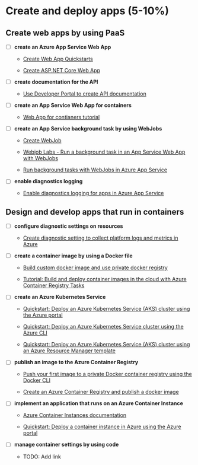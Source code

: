 # Create and deploy apps (5-10%)

## Create web apps by using PaaS

- [ ] __create an Azure App Service Web App__

  - [Create Web App Quickstarts](https://azure.microsoft.com/en-us/get-started/web-app/)

  - [Create ASP.NET Core Web App](https://docs.microsoft.com/en-us/azure/app-service/app-service-web-get-started-dotnet)

- [ ] __create documentation for the API__

  - [Use Developer Portal to create API documentation](https://docs.microsoft.com/en-us/azure/api-management/api-management-howto-developer-portal-customize)

- [ ] __create an App Service Web App for containers__

  - [Web App for contianers tutorial](https://azure.microsoft.com/en-us/try/app-service/containers/)

- [ ] __create an App Service background task by using WebJobs__

  - [Create WebJob](https://docs.microsoft.com/en-us/azure/app-service/webjobs-create)

  - [Webjob Labs - Run a background task in an App Service Web App with WebJobs](https://docs.microsoft.com/en-us/learn/modules/run-web-app-background-task-with-webjobs/)

  - [Run background tasks with WebJobs in Azure App Service](https://docs.microsoft.com/en-us/azure/app-service/webjobs-create)

- [ ] __enable diagnostics logging__

  - [Enable diagnostics logging for apps in Azure App Service](https://docs.microsoft.com/en-us/azure/app-service/troubleshoot-diagnostic-logs)

## Design and develop apps that run in containers

- [ ] __configure diagnostic settings on resources__

  - [Create diagnostic setting to collect platform logs and metrics in Azure](https://docs.microsoft.com/en-us/azure/azure-monitor/platform/diagnostic-settings)

- [ ] __create a container image by using a Docker file__

  - [Build custom docker image and use private docker registry](https://docs.microsoft.com/en-us/azure/app-service/containers/tutorial-custom-docker-image)

  - [Tutorial: Build and deploy container images in the cloud with Azure Container Registry Tasks](https://docs.microsoft.com/en-us/azure/container-registry/container-registry-tutorial-quick-task)

- [ ] __create an Azure Kubernetes Service__

  - [Quickstart: Deploy an Azure Kubernetes Service (AKS) cluster using the Azure portal](https://docs.microsoft.com/en-us/azure/aks/kubernetes-walkthrough-portal)

  - [Quickstart: Deploy an Azure Kubernetes Service cluster using the Azure CLI](https://docs.microsoft.com/en-us/azure/aks/kubernetes-walkthrough)

  - [Quickstart: Deploy an Azure Kubernetes Service (AKS) cluster using an Azure Resource Manager template](https://docs.microsoft.com/en-us/azure/aks/kubernetes-walkthrough-rm-template)

- [ ] __publish an image to the Azure Container Registry__

  - [Push your first image to a private Docker container registry using the Docker CLI](https://docs.microsoft.com/en-us/azure/container-registry/container-registry-get-started-docker-cli)

  - [Create an Azure Container Registry and publish a docker image](https://enginepit.com/create-an-azure-container-registry-and-publish-a-docker-image/)

- [ ] __implement an application that runs on an Azure Container Instance__

  - [Azure Container Instances documentation](https://docs.microsoft.com/en-us/azure/container-instances/)

  - [Quickstart: Deploy a container instance in Azure using the Azure portal](https://docs.microsoft.com/en-us/azure/container-instances/container-instances-quickstart-portal)

- [ ] __manage container settings by using code__

  - TODO: Add link

